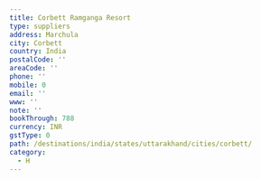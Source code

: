 ```yaml
---
title: Corbett Ramganga Resort
type: suppliers
address: Marchula
city: Corbett
country: India
postalCode: ''
areaCode: ''
phone: ''
mobile: 0
email: ''
www: ''
note: ''
bookThrough: 788
currency: INR
gstType: 0
path: /destinations/india/states/uttarakhand/cities/corbett/
category:
  - H
---
```


